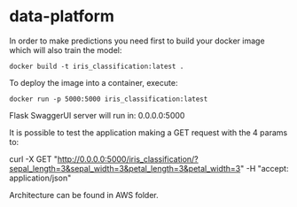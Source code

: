 # data-platform
In order to make predictions you need first to build your docker image which will also train the model:

```docker build -t iris_classification:latest .```

To deploy the image into a container, execute:

```docker run -p 5000:5000 iris_classification:latest```

Flask SwaggerUI server will run in: 0.0.0.0:5000

It is possible to test the application making a GET request with the 4 params to:

curl -X GET "http://0.0.0.0:5000/iris_classification/?sepal_length=3&sepal_width=3&petal_length=3&petal_width=3" -H "accept: application/json"

Architecture can be found in AWS folder.
